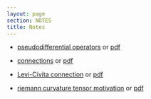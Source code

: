 ```yaml
---
layout: page
section: NOTES
title: Notes
---
```


* [pseudodifferential operators](notes/pdes/pdos.html) or [pdf](notes/pdes/pdos.pdf)

* [connections](notes/riemannian-manifolds/connections.html) or [pdf](notes/riemannian-manifolds/connections.pdf)
* [Levi-Civita connection](notes/riemannian-manifolds/levi-civita-connection.html) or [pdf](notes/riemannian-manifolds/levi-civita-connection.pdf)
* [riemann curvature tensor motivation](notes/riemannian-manifolds/curvature-motivation.html) or [pdf](notes/riemannian-manifolds/curvature-motivation.pdf)

<!-- [Calculus](/notes/calculus)
[Complex Analysis](/notes/complex-analysis)
[Differential Equations](/notes/diff-eqns)
[Field Theory](/notes/field-theory)
[Functional Analysis](/notes/functional-analysis)
[Galois Theory](/notes/galois-theory)
[Group Theory](/notes/group-theory)
[Inequalities](/notes/inequalities)
[Linear Algebra](/notes/linear-algebra)
[Differential Geometry](/notes/diff-geom)
[Measure Theory](/notes/measure-theory)
[Metric Spaces](/notes/metric-spaces)
[Module Theory](/notes/module-theory)
[Ring Theory](/notes/ring-theory)
[Topology](/notes/topology) -->